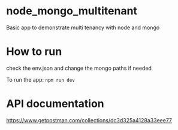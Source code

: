 # node_mongo_multitenant
Basic app to demonstrate multi tenancy with node and mongo

# How to run
check the env.json and change the mongo paths if needed


To run the app: 
`npm run dev`


# API documentation 
https://www.getpostman.com/collections/dc3d325a4128a33eee77